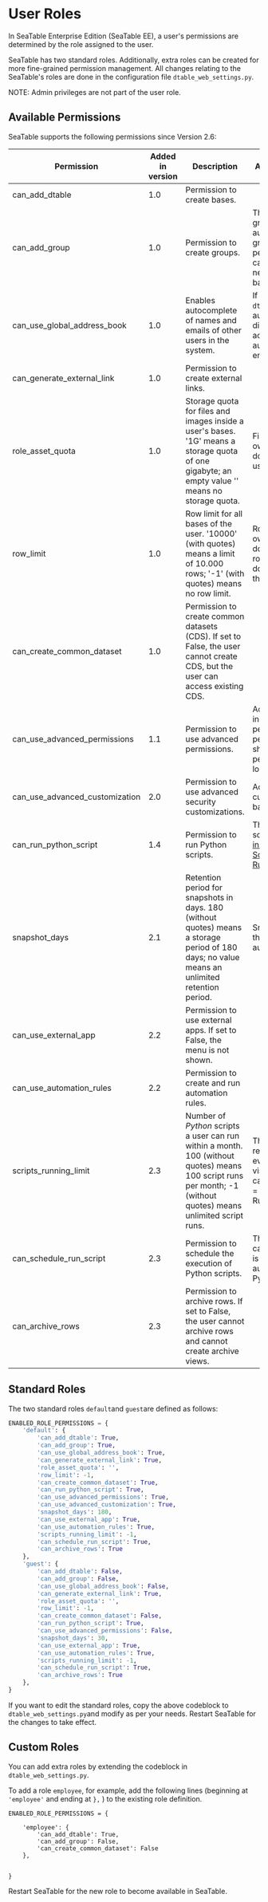 # User Roles

In SeaTable Enterprise Edition (SeaTable EE), a user's permissions are determined by the role assigned to the user.

SeaTable has two standard roles. Additionally, extra roles can be created for more fine-grained permission management. All changes relating to the SeaTable's roles are done in the configuration file `dtable_web_settings.py`.

NOTE: Admin privileges are not part of the user role.



## Available Permissions

SeaTable supports the following permissions since Version 2.6:

| Permission                   | Added in version | Description                                                  | Additional information                                       |
| ---------------------------- | ---------------- | ------------------------------------------------------------ | ------------------------------------------------------------ |
| can_add_dtable               | 1.0              | Permission to create bases.                                  |                                                              |
| can_add_group                | 1.0              | Permission to create groups.                                 | The user creating a group becomes automatically the group's owner. The permission can_add_dtable is necessary to create bases inside a group. |
| can_use_global_address_book  | 1.0              | Enables autocomplete of names and emails of other users in the system. | If cloud_mode = True in `dtable_web_settings.py`, autocomplete is disabled for personal accounts and autocomplete is enabled inside teams. |
| can_generate_external_link   | 1.0              | Permission to create external links.                         |                                                              |
| role_asset_quota             | 1.0              | Storage  quota for files and images inside a user's bases. '1G' means a storage quota of one gigabyte; an empty value '' means no storage quota. | Files in shared bases owned by other users do not count against the user's storage quota. |
| row_limit                    | 1.0              | Row limit for all bases of the user. '10000' (with quotes) means a limit of 10.000 rows; '-1' (with quotes) means no row limit. | Rows in shared bases owned by other users do not count against the row limit.  Archived rows does not count against the limit either. |
| can_create_common_dataset    | 1.0              | Permission to create common datasets (CDS). If set to False, the user cannot create CDS, but the user can access existing CDS. |                                                              |
| can_use_advanced_permissions | 1.1              | Permission to use advanced permissions.                      | Advanced  permissions include table permissions, column permissions, view share, custom  sharing permissions, row locking. |
| can_use_advanced_customization | 2.0            | Permission to use advanced security customizations.         | Advanced customization includes base security settings. |
| can_run_python_script        | 1.4              | Permission to run Python scripts.                            | The execution of Python scripts requires [the installation of FAAS Scheduler and Python Runner](https://manual.seatable.io/docker/Python-Runner/Deploy%20SeaTable%20Python%20Runner/). |
| snapshot_days                | 2.1              | Retention period for snapshots in days. 180 (without quotes) means a storage period of 180 days; no value means an unlimited retention period. | Snapshots older than the retention period are automatically removed. |
| can_use_external_app         | 2.2              | Permission to use external apps. If set to False, the menu is not shown. |                                                              |
| can_use_automation_rules     | 2.2              | Permission to create and run automation rules.               |                                                              |
| scripts_running_limit        | 2.3              | Number of *Python* scripts a user can run within a month. 100 (without quotes) means 100 script runs per month; -1 (without quotes) means unlimited script runs. | The script run counter is reset at the beginning of every month. Only visible if  can_run_python_script = True and Python Runner is available. |
| can_schedule_run_script      | 2.3              | Permission to schedule the execution of Python scripts.      | The  permission can_run_python_script is also necessary to automatically run Python scripts. |
| can_archive_rows             | 2.3              | Permission  to archive rows. If set to False, the user cannot archive rows and cannot create archive views. |                                                              |

## Standard Roles

The two standard roles `default`and `guest`are defined as follows:

```python
ENABLED_ROLE_PERMISSIONS = {
    'default': {
        'can_add_dtable': True,
        'can_add_group': True,
        'can_use_global_address_book': True,
        'can_generate_external_link': True,
        'role_asset_quota': '',
        'row_limit': -1,
        'can_create_common_dataset': True,
        'can_run_python_script': True,
        'can_use_advanced_permissions': True,
        'can_use_advanced_customization': True,
        'snapshot_days': 180,
        'can_use_external_app': True,
        'can_use_automation_rules': True,
        'scripts_running_limit': -1,
        'can_schedule_run_script': True,
        'can_archive_rows': True
    },
    'guest': {
        'can_add_dtable': False,
        'can_add_group': False,
        'can_use_global_address_book': False,
        'can_generate_external_link': True,
        'role_asset_quota': '',
        'row_limit': -1,
        'can_create_common_dataset': False,
        'can_run_python_script': True,
        'can_use_advanced_permissions': False,
        'snapshot_days': 30,
        'can_use_external_app': True,
        'can_use_automation_rules': True,
        'scripts_running_limit': -1,
        'can_schedule_run_script': True,
        'can_archive_rows': True
    },
}
```

If you want to edit the standard roles, copy the above codeblock to `dtable_web_settings.py`and modify as per your needs. Restart SeaTable for the changes to take effect.



## Custom Roles

You can add extra roles by extending the codeblock in `dtable_web_settings.py`.

To add a role `employee`, for example, add the following lines (beginning at `'employee'` and ending at `},` ) to the existing role definition.

```
ENABLED_ROLE_PERMISSIONS = {
    
    'employee': {
        'can_add_dtable': True,
        'can_add_group': False,
        'can_create_common_dataset': False
    },
    
    
}
```

Restart SeaTable for the new role to become available in SeaTable.
